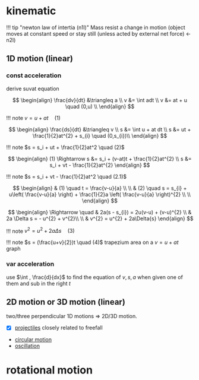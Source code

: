 # kinematic
!!! tip "newton law of intertia (n1l)"
	Mass resist a change in motion (object moves at constant speed or stay still (unless acted by external net force) <- n2l)
## 1D motion (linear)
### const acceleration
derive suvat equation

$$
\begin{align}
\frac{dv}{dt} &\triangleq a  \\
v &= \int adt \\
v &= at + u \quad (0,u) \\
\end{align}
$$

!!! note
    $v = u + at \quad (1)$

$$
\begin{align}
\frac{ds}{dt} &\triangleq v \\
s &= \int u + at dt \\
s &= ut + \frac{1}{2}at^{2} + s_{i} \quad (0,s_{i})\\
\end{align}
$$

!!! note
    $s = s_i + ut + \frac{1}{2}at^2 \quad (2)$

$$
\begin{align}
(1) \Rightarrow s &= s_i + (v-at)t + \frac{1}{2}at^{2} \\
s &= s_i + vt - \frac{1}{2}at^{2}
\end{align}
$$

!!! note
    $s = s_i + vt - \frac{1}{2}at^2 \quad (2.1)$

$$
\begin{align}
 & (1) \quad t = \frac{v-u}{a} \\ \\
 & (2) \quad s = s_{i} + u\left( \frac{v-u}{a} \right) + \frac{1}{2}a \left( \frac{v-u}{a} \right)^{2} \\ \\
\end{align}
$$

$$
\begin{align}
 \Rightarrow \quad & 2a(s - s_{i}) = 2u(v-u) + (v-u)^{2} \\
 & 2a \Delta s = - u^{2} + v^{2}\\ \\
& v^{2} = u^{2} + 2a\Delta{s}
\end{align}
$$

!!! note
    $v^{2} = u^{2} + 2a\Delta{s} \quad (3)$

!!! note
	$s = (\frac{u+v}{2})t \quad (4)$ trapezium area on a $v=u + at$ graph

### var acceleration
use $\int ,  \frac{d}{dx}$ to find the equation of $v, s, a$ when given one of them and sub in the right $t$
## 2D motion or 3D motion (linear)

two/three perpendicular 1D motions => 2D/3D motion.

- [x] [projectiles](1-projectile) closely related to freefall
- [circular motion](2-circular)
- [oscillation](3-oscillation)
# rotational motion